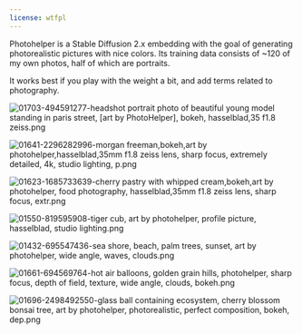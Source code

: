 ```yaml
---
license: wtfpl
---
```

Photohelper is a Stable Diffusion 2.x embedding with the goal of generating photorealistic pictures with nice colors. Its training data consists of ~120 of my own photos, half of which are portraits.

It works best if you play with the weight a bit, and add terms related to photography.

![01703-494591277-headshot portrait photo of beautiful young model standing in paris street, [art by PhotoHelper], bokeh, hasselblad,35 f1.8 zeiss.png](https://s3.amazonaws.com/moonup/production/uploads/1670092687819-6312579fc7577b68d90a7646.png)

![01641-2296282996-morgan freeman,bokeh,art by photohelper,hasselblad,35mm f1.8 zeiss lens, sharp focus, extremely detailed, 4k, studio lighting, p.png](https://s3.amazonaws.com/moonup/production/uploads/1670092712184-6312579fc7577b68d90a7646.png)

![01623-1685733639-cherry pastry with whipped cream,bokeh,art by photohelper, food photography, hasselblad,35mm f1.8 zeiss lens, sharp focus, extr.png](https://s3.amazonaws.com/moonup/production/uploads/1670092719804-6312579fc7577b68d90a7646.png)

![01550-819595908-tiger cub, art by photohelper, profile picture, hasselblad, studio lighting.png](https://s3.amazonaws.com/moonup/production/uploads/1670092724482-6312579fc7577b68d90a7646.png)

![01432-695547436-sea shore, beach, palm trees, sunset, art by photohelper, wide angle, waves, clouds.png](https://s3.amazonaws.com/moonup/production/uploads/1670092731628-6312579fc7577b68d90a7646.png)

![01661-694569764-hot air balloons, golden grain hills, photohelper, sharp focus, depth of field, texture, wide angle, clouds, bokeh.png](https://s3.amazonaws.com/moonup/production/uploads/1670092775751-6312579fc7577b68d90a7646.png)

![01696-2498492550-glass ball containing ecosystem, cherry blossom bonsai tree, art by photohelper, photorealistic, perfect composition, bokeh, dep.png](https://s3.amazonaws.com/moonup/production/uploads/1670092823883-6312579fc7577b68d90a7646.png)
